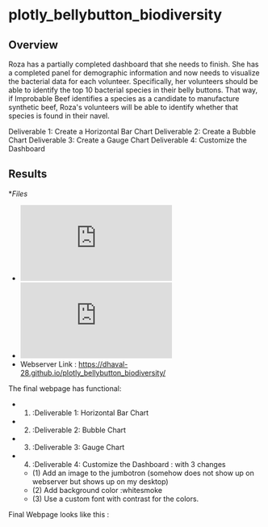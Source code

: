 # plotly_bellybutton_biodiversity

## Overview
Roza has a partially completed dashboard that she needs to finish. She has a completed panel for demographic information and now needs to visualize the bacterial data for each volunteer. Specifically, her volunteers should be able to identify the top 10 bacterial species in their belly buttons. That way, if Improbable Beef identifies a species as a candidate to manufacture synthetic beef, Roza's volunteers will be able to identify whether that species is found in their navel.

Deliverable 1: Create a Horizontal Bar Chart
Deliverable 2: Create a Bubble Chart
Deliverable 3: Create a Gauge Chart
Deliverable 4: Customize the Dashboard


## Results

**Files*
 * ![click here for : charts.js file](https://github.com/dhaval-28/plotly_bellybutton_biodiversity/blob/main/charts.js)
 * ![click here for : index.html](https://github.com/dhaval-28/plotly_bellybutton_biodiversity/blob/main/index.html)
 * Webserver Link : https://dhaval-28.github.io/plotly_bellybutton_biodiversity/


The final webpage has functional:  
* 1. :Deliverable 1: Horizontal Bar Chart
* 2. :Deliverable 2: Bubble Chart
* 3. :Deliverable 3: Gauge Chart
* 4. :Deliverable 4: Customize the Dashboard : with 3 changes  
  * (1) Add an image to the jumbotron (somehow does not show up on webserver but shows up on my desktop) 
  * (2) Add background color :whitesmoke  
  * (3) Use a custom font with contrast for the colors.

Final Webpage looks like this :

